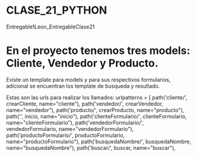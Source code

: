 # CLASE_21_PYTHON
Entregable1Leon_EntregableClase21
# En el proyecto tenemos tres models: Cliente, Vendedor y Producto.
Existe un template para models y para sus respectivos formularios, adicional se encuentran los template de busqueda y resultado.

Estas son las urls para realizar los llamados:
urlpatterns = [
    path('cliente/', crearCliente, name="cliente"),
    path('vendedor/', crearVendedor, name="vendedor"),
    path('producto/', crearProducto, name="producto"),
    path('', inicio, name="inicio"),
    path('clienteFormulario/', clienteFormulario, name="clienteFormulario"),
    path('vendedorFormulario/', vendedorFormulario, name="vendedorFormulario"),
    path('productoFormulario/', productoFormulario, name="productoFormulario"),
    path('busquedaNombre/', busquedaNombre, name="busquedaNombre"),
    path('buscar/', buscar, name="buscar"),
    
    
